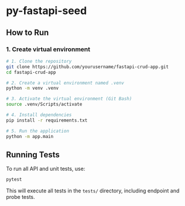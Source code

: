 # py-fastapi-seed

## How to Run

### 1. Create virtual environment

```bash
# 1. Clone the repository
git clone https://github.com/yourusername/fastapi-crud-app.git
cd fastapi-crud-app

# 2. Create a virtual environment named .venv
python -m venv .venv

# 3. Activate the virtual environment (Git Bash)
source .venv/Scripts/activate

# 4. Install dependencies
pip install -r requirements.txt

# 5. Run the application
python -m app.main
```

## Running Tests

To run all API and unit tests, use:

```bash
pytest
```

This will execute all tests in the `tests/` directory, including endpoint and probe tests.
